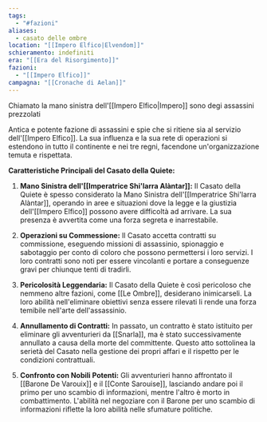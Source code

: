 ```yaml
---
tags:
  - "#fazioni"
aliases:
  - casato delle ombre
location: "[[Impero Elfico|Elvendom]]"
schieramento: indefiniti
era: "[[Era del Risorgimento]]"
fazioni:
  - "[[Impero Elfico]]"
campagna: "[[Cronache di Aelan]]"
---
```

Chiamato la mano sinistra dell'[[Impero Elfico|Impero]] sono degi assassini prezzolati

Antica e potente fazione di assassini e spie che si ritiene sia al servizio dell'[[Impero Elfico]]. La sua influenza e la sua rete di operazioni si estendono in tutto il continente e nei tre regni, facendone un'organizzazione temuta e rispettata.

**Caratteristiche Principali del Casato della Quiete:**

1. **Mano Sinistra dell'[[Imperatrice Shi'larra Alàntar]]:** Il Casato della Quiete è spesso considerato la Mano Sinistra dell'[[Imperatrice Shi'larra Alàntar]], operando in aree e situazioni dove la legge e la giustizia dell'[[Impero Elfico]] possono avere difficoltà ad arrivare. La sua presenza è avvertita come una forza segreta e inarrestabile.
    
2. **Operazioni su Commessione:** Il Casato accetta contratti su commissione, eseguendo missioni di assassinio, spionaggio e sabotaggio per conto di coloro che possono permettersi i loro servizi. I loro contratti sono noti per essere vincolanti e portare a conseguenze gravi per chiunque tenti di tradirli.
    
3. **Pericolosità Leggendaria:** Il Casato della Quiete è così pericoloso che nemmeno altre fazioni, come [[Le Ombre]], desiderano inimicarseli. La loro abilità nell'eliminare obiettivi senza essere rilevati li rende una forza temibile nell'arte dell'assassinio.
    
4. **Annullamento di Contratti:** In passato, un contratto è stato istituito per eliminare gli avventurieri da [[Snarla]], ma è stato successivamente annullato a causa della morte del committente. Questo atto sottolinea la serietà del Casato nella gestione dei propri affari e il rispetto per le condizioni contrattuali.
    
5. **Confronto con Nobili Potenti:** Gli avventurieri hanno affrontato il [[Barone De Varouix]] e il [[Conte Sarouise]], lasciando andare poi il primo per uno scambio di informazioni, mentre l'altro è morto in combattimento. L'abilità nel negoziare con il Barone per uno scambio di informazioni riflette la loro abilità nelle sfumature politiche.